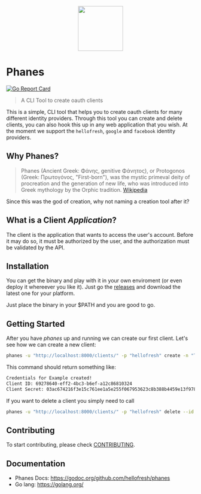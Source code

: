 <p align="center">
  <a href="https://hellofresh.com">
    <img width="120" src="https://www.hellofresh.de/images/hellofresh/press/HelloFresh_Logo.png">
  </a>
</p>

# Phanes

[![Go Report Card](https://goreportcard.com/badge/github.com/hellofresh/phanes)](https://goreportcard.com/report/github.com/hellofresh/phanes)

> A CLI Tool to create oauth clients

This is a simple, CLI tool that helps you to create oauth clients for many different identity providers.
Through this tool you can create and delete clients, you can also hook this up in any web application that you wish.
At the moment we support the `hellofresh`, `google` and `facebook` identity providers.

## Why Phanes?

> Phanes (Ancient Greek: Φάνης, genitive Φάνητος), or Protogonos (Greek: Πρωτογόνος, "First-born"), 
was the mystic primeval deity of procreation and the generation of new life, who was introduced into Greek mythology by 
the Orphic tradition. [Wikipedia](https://en.wikipedia.org/wiki/Phanes_(mythology))

Since this was the god of creation, why not naming a creation tool after it?

## What is a Client *Application*?

The client is the application that wants to access the user's account. Before it may do so, it must be authorized by the user, 
and the authorization must be validated by the API.

## Installation

You can get the binary and play with it in your own enviroment (or even deploy it whereever you like it).
Just go the [releases](https://github.com/hellofresh/phanes/releases) and download the latest one for your platform.

Just place the binary in your $PATH and you are good to go.

## Getting Started

After you have *phanes* up and running we can create our first client. Let's see how we can create a new client:

```sh
phanes -u "http://localhost:8000/clients/" -p "hellofresh" create -n "Test 1"
```

This command should return something like:

```sh
Credentials for Example created!
Client ID: 69278640-eff2-4bc3-b6ef-a12c86810324
Client Secret: 03ac674216f3e15c761ee1a5e255f067953623c8b388b4459e13f978d7c846f4
```

If you want to delete a client you simply need to call

```sh
phanes -u "http://localhost:8000/clients/" -p "hellofresh" delete --id 69278640-eff2-4bc3-b6ef-a12c86810324
```

## Contributing

To start contributing, please check [CONTRIBUTING](CONTRIBUTING.md).

## Documentation

* Phanes Docs: https://godoc.org/github.com/hellofresh/phanes
* Go lang: https://golang.org/
